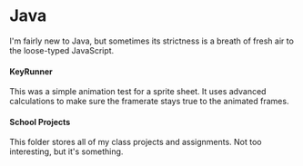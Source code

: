 <h1>Java</h1>
<p>I'm fairly new to Java, but sometimes its strictness is a breath of fresh air to the loose-typed JavaScript.</p>
<h4>KeyRunner</h4>
<p>This was a simple animation test for a sprite sheet. It uses advanced calculations to make sure the framerate stays true to the animated frames.</p>
<h4>School Projects</h4>
<p>This folder stores all of my class projects and assignments. Not too interesting, but it's something.</p>
